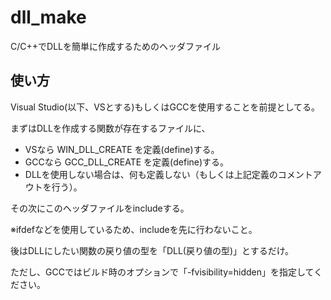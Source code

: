 # dll_make
C/C++でDLLを簡単に作成するためのヘッダファイル


## 使い方
Visual Studio(以下、VSとする)もしくはGCCを使用することを前提としてる。

まずはDLLを作成する関数が存在するファイルに、
 - VSなら WIN_DLL_CREATE を定義(define)する。
 - GCCなら GCC_DLL_CREATE を定義(define)する。
 - DLLを使用しない場合は、何も定義しない（もしくは上記定義のコメントアウトを行う）。


その次にこのヘッダファイルをincludeする。

※ifdefなどを使用しているため、includeを先に行わないこと。

後はDLLにしたい関数の戻り値の型を「DLL(戻り値の型)」とするだけ。

ただし、GCCではビルド時のオプションで「-fvisibility=hidden」を指定してください。


